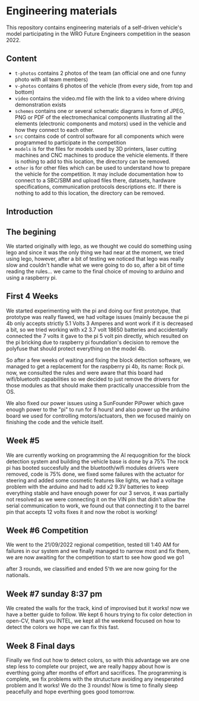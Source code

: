 Engineering materials
====

This repository contains engineering materials of a self-driven vehicle's model participating in the WRO Future Engineers competition in the season 2022.

## Content

* `t-photos` contains 2 photos of the team (an official one and one funny photo with all team members)
* `v-photos` contains 6 photos of the vehicle (from every side, from top and bottom)
* `video` contains the video.md file with the link to a video where driving demonstration exists
* `schemes` contains one or several schematic diagrams in form of JPEG, PNG or PDF of the electromechanical components illustrating all the elements (electronic components and motors) used in the vehicle and how they connect to each other.
* `src` contains code of control software for all components which were programmed to participate in the competition
* `models` is for the files for models used by 3D printers, laser cutting machines and CNC machines to produce the vehicle elements. If there is nothing to add to this location, the directory can be removed.
* `other` is for other files which can be used to understand how to prepare the vehicle for the competition. It may include documentation how to connect to a SBC/SBM and upload files there, datasets, hardware specifications, communication protocols descriptions etc. If there is nothing to add to this location, the directory can be removed.

## Introduction

## The begining
We started originally with lego, as we thought we could do something using lego and since it was the only thing we had near at the moment, we tried using lego, however, after a bit of testing we noticed that lego was really slow and couldn't handle what we were going to do so, after a bit of time reading the rules... we came to the final choice of moving to arduino and using a raspberry pi.

## First 4 Weeks
We started experimenting with the pi and doing our first prototype, that prototype was really flawed, we had voltage issues (mainly because the pi 4b only accepts strictly 5.1 Volts 3 Amperes and wont work if it is decreased a bit, so we tried working with x2 3.7 volt 18650 batteries and accidentally connected the 7 volts it gave to the pi 5 volt pin directly, which resulted on the pi bricking due to raspberry pi foundation's decision to remove the polyfuse that should protect everything on the model 4b.

So after a few weeks of waiting and fixing the block detection software, we managed to get a replacement for the raspberry pi 4b, its name: Rock pi. now, we consulted the rules and were aware that this board had wifi/bluetooth capabilities so we decided to just remove the drivers for those modules as that should make them practically unaccessible from the OS.

We also fixed our power issues using a SunFounder PiPower which gave enough power to the "pi" to run for 8 hours! and also power up the arduino board we used for controlling motors/actuators, then we focused mainly on finishing the code and the vehicle itself.

## Week #5
We are currently working on programming the AI requognition for the block detection system and building the vehicle base is done by a 75%
The rock pi has booted succesfully and the bluetooth/wifi modules drivers were removed, code is 75% done, we fixed some failures with the actuator for steering and added some cosmetic features like lights, we had a voltage problem with the arduino and had to add x2 9.3V batteries to keep everything stable and have enough power for our 3 servos, it was partially not resolved as we were connecting it on the VIN pin that didn't allow the serial communication to work, we found out that connecting it to the barrel pin that accepts 12 volts fixes it and now the robot is working!

## Week #6 Competition
We went to the 21/09/2022 regional competition, tested till 1:40 AM for failures in our system and we finally managed to narrow most and fix them, we are now awaiting for the competition to start to see how good we go1

after 3 rounds, we classified and ended 5'th we are now going for the nationals.

## Week #7 sunday 8:37 pm
We created the walls for the track, kind of improvised but it works! now we have a better guide to follow. We kept 6 hours trying to fix color detection in open-CV, thank you INTEL, we kept all the weekend focused on how to detect the colors we hope we can fix this fast.

## Week 8 Final days
Finally we find out how to detect colors, so with this advantage we are one step less to complete our project, we are really happy about how is everthing going after months of effort and sacrifices. The programming is complete, we fix problems with the strutucture avoiding any inesperated problem and It works! We do the 3 rounds! Now is time to finally sleep peacefully and hope everthing goes good tomorrow.
